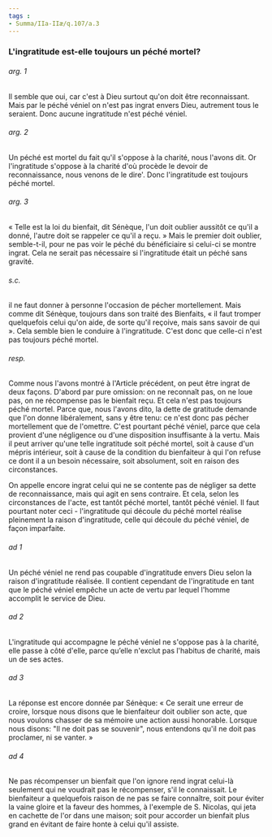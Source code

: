 ```yaml
---
tags : 
- Summa/IIa-IIæ/q.107/a.3
---
```


### L'ingratitude est-elle toujours un péché mortel?

###### arg. 1
Il semble que oui, car c'est à Dieu surtout qu'on doit être reconnaissant. Mais par le péché véniel on n'est pas ingrat envers Dieu, autrement tous le seraient. Donc aucune ingratitude n'est péché véniel. 

###### arg. 2
Un péché est mortel du fait qu'il s'oppose à la charité, nous l'avons dit. Or l'ingratitude s'oppose à la charité d'où procède le devoir de reconnaissance, nous venons de le dire'. Donc l'ingratitude est toujours péché mortel. 

###### arg. 3
« Telle est la loi du bienfait, dit Sénèque, l'un doit oublier aussitôt ce qu'il a donné, l'autre doit se rappeler ce qu'il a reçu. » Mais le premier doit oublier, semble-t-il, pour ne pas voir le péché du bénéficiaire si celui-ci se montre ingrat. Cela ne serait pas nécessaire si l'ingratitude était un péché sans gravité. 

###### s.c.
il ne faut donner à personne l'occasion de pécher mortellement. Mais comme dit Sénèque, toujours dans son traité des Bienfaits, « il faut tromper quelquefois celui qu'on aide, de sorte qu'il reçoive, mais sans savoir de qui ». Cela semble bien le conduire à l'ingratitude. C'est donc que celle-ci n'est pas toujours péché mortel. 

###### resp.
Comme nous l'avons montré à l'Article précédent, on peut être ingrat de deux façons. D'abord par pure omission: on ne reconnaît pas, on ne loue pas, on ne récompense pas le bienfait reçu. Et cela n'est pas toujours péché mortel. Parce que, nous l'avons dito, la dette de gratitude demande que l'on donne libéralement, sans y être tenu: ce n'est donc pas pécher mortellement que de l'omettre. C'est pourtant péché véniel, parce que cela provient d'une négligence ou d'une disposition insuffisante à la vertu. Mais il peut arriver qu'une telle ingratitude soit péché mortel, soit à cause d'un mépris intérieur, soit à cause de la condition du bienfaiteur à qui l'on refuse ce dont il a un besoin nécessaire, soit absolument, soit en raison des circonstances. 

On appelle encore ingrat celui qui ne se contente pas de négliger sa dette de reconnaissance, mais qui agit en sens contraire. Et cela, selon les circonstances de l'acte, est tantôt péché mortel, tantôt péché véniel. Il faut pourtant noter ceci - l'ingratitude qui découle du péché mortel réalise pleinement la raison d'ingratitude, celle qui découle du péché véniel, de façon imparfaite. 

###### ad 1
Un péché véniel ne rend pas coupable d'ingratitude envers Dieu selon la raison d'ingratitude réalisée. Il contient cependant de l'ingratitude en tant que le péché véniel empêche un acte de vertu par lequel l'homme accomplit le service de Dieu. 

###### ad 2
L'ingratitude qui accompagne le péché véniel ne s'oppose pas à la charité, elle passe à côté d'elle, parce qu’elle n'exclut pas l'habitus de charité, mais un de ses actes. 

###### ad 3
La réponse est encore donnée par Sénèque: « Ce serait une erreur de croire, lorsque nous disons que le bienfaiteur doit oublier son acte, que nous voulons chasser de sa mémoire une action aussi honorable. Lorsque nous disons: "Il ne doit pas se souvenir", nous entendons qu'il ne doit pas proclamer, ni se vanter. » 

###### ad 4
Ne pas récompenser un bienfait que l'on ignore rend ingrat celui-là seulement qui ne voudrait pas le récompenser, s'il le connaissait. Le bienfaiteur a quelquefois raison de ne pas se faire connaître, soit pour éviter la vaine gloire et la faveur des hommes, à l'exemple de S. Nicolas, qui jeta en cachette de l'or dans une maison; soit pour accorder un bienfait plus grand en évitant de faire honte à celui qu'il assiste. 

